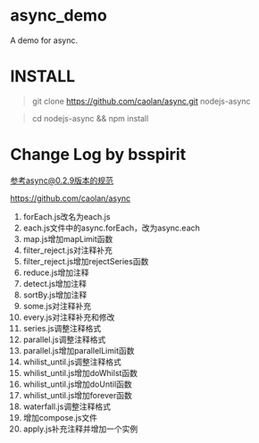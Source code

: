 async_demo
==========

A demo for async.

INSTALL
===========================

> git clone https://github.com/caolan/async.git nodejs-async

> cd  nodejs-async && npm install

Change Log by bsspirit
===================================

参考async@0.2.9版本的规范

https://github.com/caolan/async

1. forEach.js改名为each.js
2. each.js文件中的async.forEach，改为async.each
3. map.js增加mapLimit函数
4. filter_reject.js对注释补充
5. filter_reject.js增加rejectSeries函数
5. reduce.js增加注释
6. detect.js增加注释
7. sortBy.js增加注释
8. some.js对注释补充
9. every.js对注释补充和修改
10. series.js调整注释格式
11. parallel.js调整注释格式
12. parallel.js增加parallelLimit函数
13. whilist_until.js调整注释格式
14. whilist_until.js增加doWhilst函数
15. whilist_until.js增加doUntil函数
16. whilist_until.js增加forever函数
17. waterfall.js调整注释格式
18. 增加compose.js文件
19. apply.js补充注释并增加一个实例


